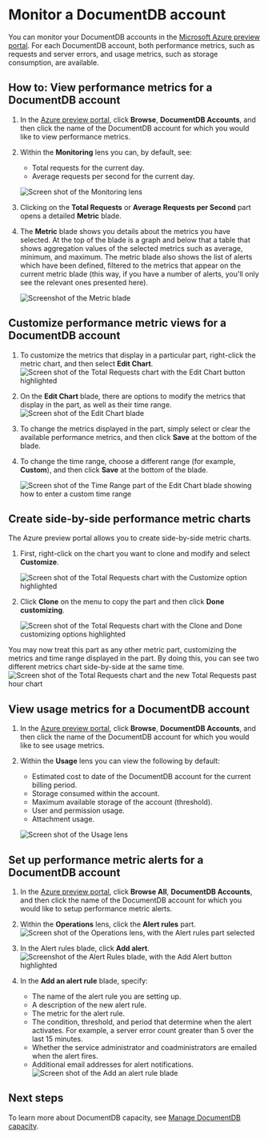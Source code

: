 <properties 
	pageTitle="Monitor a DocumentDB account by using the Azure preview portal | Microsoft Azure" 
	description="Learn how to monitor your DocumentDB account for performance metrics, such as requests and server errors, and usage metrics, such as storage consumption." 
	services="documentdb" 
	documentationCenter="" 
	authors="mimig1" 
	manager="jhubbard" 
	editor="cgronlun"/>

<tags 
	ms.service="documentdb" 
	ms.workload="data-services" 
	ms.tgt_pltfrm="na" 
	ms.devlang="na" 
	ms.topic="article" 
	ms.date="11/18/2015" 
	ms.author="mimig"/>

# Monitor a DocumentDB account 

You can monitor your DocumentDB accounts in the [Microsoft Azure preview portal](https://portal.azure.com/). For each DocumentDB account, both performance metrics, such as requests and server errors, and usage metrics, such as storage consumption, are available.

## How to: View performance metrics for a DocumentDB account
1.	In the [Azure preview portal](https://portal.azure.com/), click **Browse**, **DocumentDB Accounts**, and then click the name of the DocumentDB account for which you would like to view performance metrics.
2.	Within the **Monitoring** lens you can, by default, see:
	*	Total requests for the current day.
	*	Average requests per second for the current day. 
	
	![Screen shot of the Monitoring lens](./media/documentdb-monitor-accounts/madocdb1.png)


3.	Clicking on the **Total Requests** or **Average Requests per Second** part opens a detailed **Metric** blade.
4.	The **Metric** blade shows you details about the metrics you have selected.  At the top of the blade is a graph and below that a table that shows aggregation values of the selected metrics such as average, minimum, and maximum.  The metric blade also shows the list of alerts which have been defined, filtered to the metrics that appear on the current metric blade (this way, if you have a number of alerts, you'll only see the relevant ones presented here).   

	![Screenshot of the Metric blade](./media/documentdb-monitor-accounts/madocdb2.png)


## Customize performance metric views for a DocumentDB account

1.	To customize the metrics that display in a particular part, right-click the metric chart, and then select **Edit Chart**.  
	![Screen shot of the Total Requests chart with the Edit Chart button highlighted](./media/documentdb-monitor-accounts/madocdb3.png)

2.	On the **Edit Chart** blade, there are options to modify the metrics that display in the part, as well as their time range.  
	![Screen shot of the Edit Chart blade](./media/documentdb-monitor-accounts/madocdb4.png)

3.	To change the metrics displayed in the part, simply select or clear the available performance metrics, and then click **Save** at the bottom of the blade.  
4.	To change the time range, choose a different range (for example, **Custom**), and then click **Save** at the bottom of the blade.  

	![Screen shot of the Time Range part of the Edit Chart blade showing how to enter a custom time range](./media/documentdb-monitor-accounts/madocdb5.png) 


## Create side-by-side performance metric charts
The Azure preview portal allows you to create side-by-side metric charts.  

1.	First, right-click on the chart you want to clone and modify and select **Customize**. 

	![Screen shot of the Total Requests chart with the Customize option highlighted](./media/documentdb-monitor-accounts/madocdb6.png)

2.	Click **Clone** on the menu to copy the part and then click **Done customizing**. 

	![Screen shot of the Total Requests chart with the Clone and Done customizing options highlighted](./media/documentdb-monitor-accounts/madocdb7.png)  


You may now treat this part as any other metric part, customizing the metrics and time range displayed in the part.  By doing this, you can see two different metrics chart side-by-side at the same time.  
	![Screen shot of the Total Requests chart and the new Total Requests past hour chart](./media/documentdb-monitor-accounts/madocdb8.png)  

## View usage metrics for a DocumentDB account
1.	In the [Azure preview portal](https://portal.azure.com/), click **Browse**, **DocumentDB Accounts**, and then click the name of the DocumentDB account for which you would like to see usage metrics.
2.	Within the **Usage** lens you can view the following by default:
	*	Estimated cost to date of the DocumentDB account for the current billing period.
	*	Storage consumed within the account.
	*	Maximum available storage of the account (threshold).
	*	User and permission usage.
	*	Attachment usage.

	![Screen shot of the Usage lens](./media/documentdb-monitor-accounts/madocdb9.png)
 
## Set up performance metric alerts for a DocumentDB account
1.	In the [Azure preview portal](https://portal.azure.com/), click **Browse All**, **DocumentDB Accounts**, and then click the name of the DocumentDB account for which you would like to setup performance metric alerts.
2.	Within the **Operations** lens, click the **Alert rules** part.  
	![Screen shot of the Operations lens, with the Alert rules part selected](./media/documentdb-monitor-accounts/madocdb10.png)

3.	In the Alert rules blade, click **Add alert**.  
	![Screenshot of the Alert Rules blade, with the Add Alert button highlighted](./media/documentdb-monitor-accounts/madocdb11.png)

4.	In the **Add an alert rule** blade, specify:
	*	The name of the alert rule you are setting up.
	*	A description of the new alert rule.
	*	The metric for the alert rule.
	*	The condition, threshold, and period that determine when the alert activates. For example, a server error count greater than 5 over the last 15 minutes.
	*	Whether the service administrator and coadministrators are emailed when the alert fires.
	*	Additional email addresses for alert notifications.  
	![Screen shot of the Add an alert rule blade](./media/documentdb-monitor-accounts/madocdb12.png)

## Next steps
To learn more about DocumentDB capacity, see [Manage DocumentDB capacity](documentdb-manage.md). 
 
